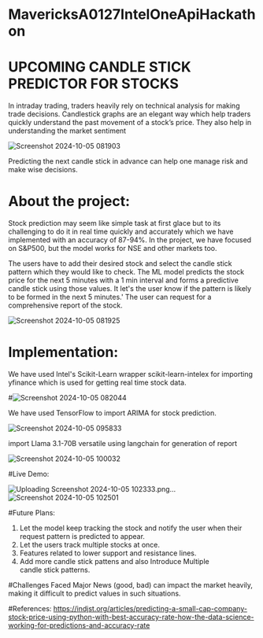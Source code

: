 # MavericksA0127IntelOneApiHackathon

# UPCOMING CANDLE STICK PREDICTOR FOR STOCKS

In intraday trading, traders heavily rely on technical analysis for making trade decisions. Candlestick graphs are an elegant way which help traders quickly understand the past movement of
a stock’s price. They also help in understanding the market sentiment

![Screenshot 2024-10-05 081903](https://github.com/user-attachments/assets/9a13e7fa-35c7-48da-b0d2-c7a086715584)

Predicting the next candle stick in advance can help one manage risk and make wise decisions.

# About the project:

Stock prediction may seem like simple task at first glace but to its challenging to do it in real time quickly and accurately which we have implemented with an accuracy of 87-94%. 
In the project, we have focused on S&P500, but the model works for NSE and other markets too.

The users have to add their desired stock and select the candle stick pattern which they would like to check. The ML model predicts the stock price for the next 5 minutes with a 1 min interval and forms a predictive candle stick using those values. It let's the user know if the pattern is likely to be formed in the next 5 minutes.'
The user can request for a comprehensive report of the stock.

![Screenshot 2024-10-05 081925](https://github.com/user-attachments/assets/4a178b2b-64cb-452c-8b27-1589255624fa)

# Implementation:

We have used Intel's Scikit-Learn wrapper scikit-learn-intelex for importing yfinance which is used for getting real time stock data.

#![Screenshot 2024-10-05 082044](https://github.com/user-attachments/assets/67a4f9e7-90ee-4317-8067-1f6fa3cdd159)

We have used TensorFlow to import ARIMA for stock prediction.

![Screenshot 2024-10-05 095833](https://github.com/user-attachments/assets/6ab691a1-6a94-4f46-ab23-13d2d2577c51)

import Llama 3.1-70B versatile using langchain for generation of report

![Screenshot 2024-10-05 100032](https://github.com/user-attachments/assets/1a342bf9-04a0-454e-a13b-366c1a7c9765)

#Live Demo:

![Uploading Screenshot 2024-10-05 102333.png…]()
![Screenshot 2024-10-05 102501](https://github.com/user-attachments/assets/d23e96a3-a677-45b6-a21a-1f4e7a8288cd)


#Future Plans:

1) Let the model keep tracking the stock and notify the user when their request pattern is predicted to appear.
2) Let the users track multiple stocks at once.
3) Features related to lower support and resistance lines.
4) Add more candle stick pattens and also Introduce Multiple candle stick patterns.

#Challenges Faced
Major News (good, bad) can impact the market heavily, making it difficult to predict values in such situations.

#References:
https://indjst.org/articles/predicting-a-small-cap-company-stock-price-using-python-with-best-accuracy-rate-how-the-data-science-working-for-predictions-and-accuracy-rate


